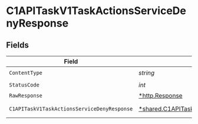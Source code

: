 # C1APITaskV1TaskActionsServiceDenyResponse


## Fields

| Field                                                                                                                 | Type                                                                                                                  | Required                                                                                                              | Description                                                                                                           |
| --------------------------------------------------------------------------------------------------------------------- | --------------------------------------------------------------------------------------------------------------------- | --------------------------------------------------------------------------------------------------------------------- | --------------------------------------------------------------------------------------------------------------------- |
| `ContentType`                                                                                                         | *string*                                                                                                              | :heavy_check_mark:                                                                                                    | N/A                                                                                                                   |
| `StatusCode`                                                                                                          | *int*                                                                                                                 | :heavy_check_mark:                                                                                                    | N/A                                                                                                                   |
| `RawResponse`                                                                                                         | [*http.Response](https://pkg.go.dev/net/http#Response)                                                                | :heavy_minus_sign:                                                                                                    | N/A                                                                                                                   |
| `C1APITaskV1TaskActionsServiceDenyResponse`                                                                           | [*shared.C1APITaskV1TaskActionsServiceDenyResponse](../../models/shared/c1apitaskv1taskactionsservicedenyresponse.md) | :heavy_minus_sign:                                                                                                    | Successful response                                                                                                   |
